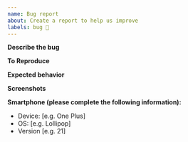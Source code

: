 ```yaml
---
name: Bug report
about: Create a report to help us improve
labels: bug 🐛
---
```


<!--
    If a section isn't adapted for your request, please remove it to avoid any unnecessary section.
-->

**Describe the bug**
<!-- A clear and concise description of what the bug is. -->

**To Reproduce**
<!--
    Steps to reproduce the behavior:
    1. Go to '...'
    2. Click on '....'
    3. Scroll down to '....'
    4. See error
-->

**Expected behavior**
<!-- A clear and concise description of what you expected to happen. -->

**Screenshots**
<!-- If applicable, add screenshots to help explain your problem. -->

**Smartphone (please complete the following information):**

- Device: [e.g. One Plus]
- OS: [e.g. Lollipop]
- Version [e.g. 21]
